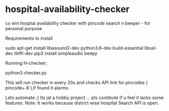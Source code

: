 # hospital-availability-checker
co win hosptal availability checker with pincode search n beeper - for personal purpose 

Requirements to  install 

sudo apt-get install libasound2-dev python3.6-dev   build-essential libssl-dev libffi-dev
pip3 install simpleaudio beepy

Running H-checker;

python3 checker.py <district number> <pincode to check> 

This will run checker in every 20s and checks API link for pincodes ( pincode+ 8 ),If found it alarms .

Lets automate ;) 
Its jst a hobby project ... pls contibute if u feel it lacks some features.
Note: It works because district wise hospital Search API is open.
